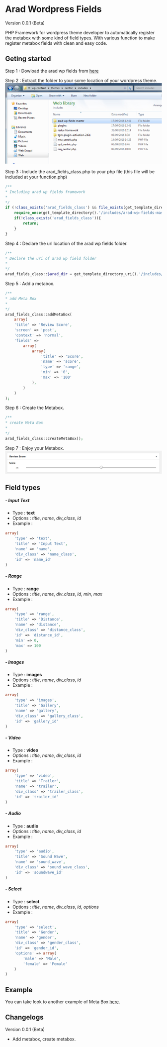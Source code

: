 # Arad Wordpress Fields 
Version 0.0.1 (Beta)

PHP Framework for wordpress theme developer to automatically register the metabox with some kind of field types. With various function to make register metabox fields with clean and easy code.

## Geting started
Step 1 :
Dowload the arad wp fields from [here](https://github.com/geronimo794/arad-wp-fields/archive/master.zip) 

Step 2 : Extract the folder to your some location of your wordpress theme.
![Getting Started 1](https://github.com/geronimo794/arad-wp-fields/raw/master/images/getting-started-1.jpg)

Step 3 : Include the arad_fields_class.php to your php file (this file will be included at your function.php)
```php
/**
* Including arad wp fields framework
*
*/
if (!class_exists('arad_fields_class') && file_exists(get_template_directory().'/includes/arad-wp-fields-master/arad_fields_class.php')) {
	require_once(get_template_directory().'/includes/arad-wp-fields-master/arad_fields_class.php');
	if(!class_exists('arad_fields_class')){
		return;
	}
}
```
Step 4 : Declare the url location of the arad wp fields folder.
```php
/**
* Declare the uri of arad wp field folder
*
*/
arad_fields_class::$arad_dir = get_template_directory_uri().'/includes/arad-wp-fields-master';
```
Step 5 : Add a metabox.
```php
/**
* add Meta Box
*
*/
arad_fields_class::addMetaBox(
	array(
	'title' => 'Review Score',
	'screen' => 'post',
	'context' => 'normal',
	'fields' => 
		array(
			array(
				'title' => 'Score',
				'name' => 'score',
				'type' => 'range',
				'min' => '0',
				'max' => '100'
			),
		)
	)
);
```
Step 6 : Create the Metabox.
```php
/**
* create Meta Box
*
*/
arad_fields_class::createMetaBox();
```
Step 7 : Enjoy your Metabox.
![Getting Started 2](https://github.com/geronimo794/arad-wp-fields/raw/master/images/getting-started-2.jpg)
## Field types
##### - Input Text
- Type : **text**
- Options : *title*, *name*, *div_class*, *id*
- Example : 
```php
array(
	'type' => 'text',
	'title' => 'Input Text',
	'name' => 'name',
	'div_class' => 'name_class',
	'id' => 'name_id'
)
```
##### - Range
- Type : **range**
- Options : *title*, *name*, *div_class*, *id*, *min*, *max*
- Example : 
```php
array(
	'type' => 'range',
	'title' => 'Distance',
	'name' => 'distance',
	'div_class' => 'distance_class',
	'id' => 'distance_id',
	'min' => 0,
	'max' => 100
)
```
##### - Images
- Type : **images**
- Options : *title*, *name*, *div_class*, *id*
- Example : 
```php
array(
	'type' => 'images',
	'title' => 'Gallery',
	'name' => 'gallery',
	'div_class' => 'gallery_class',
	'id' => 'gallery_id'
)
```
##### - Video
- Type : **video**
- Options : *title*, *name*, *div_class*, *id*
- Example : 
```php
array(
	'type' => 'video',
	'title' => 'Trailer',
	'name' => 'trailer',
	'div_class' => 'trailer_class',
	'id' => 'trailer_id'
)
```
##### - Audio
- Type : **audio**
- Options : *title*, *name*, *div_class*, *id*
- Example : 
```php
array(
	'type' => 'audio',
	'title' => 'Sound Wave',
	'name' => 'sound_wave',
	'div_class' => 'sound_wave_class',
	'id' => 'soundwave_id'
)
```
##### - Select
- Type : **select**
- Options : *title*, *name*, *div_class*, *id*, *options*
- Example : 
```php
array(
	'type' => 'select',
	'title' => 'Gender',
	'name' => 'gender',
	'div_class' => 'gender_class',
	'id' => 'gender_id',
	'options' => array(
	    'male' => 'Male',
	    'female' => 'Female'
	)
)
```

## Example
You can take look to another example of Meta Box [here](https://github.com/geronimo794/arad-wp-fields/blob/master/example/mta_centric.php).
## Changelogs
Version 0.0.1 (Beta)
- Add metabox, create metabox.
